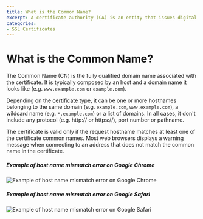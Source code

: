 ```yaml
---
title: What is the Common Name?
excerpt: A certificate authority (CA) is an entity that issues digital certificates.
categories:
- SSL Certificates
---
```


# What is the Common Name?

The Common Name (CN) is the fully qualified domain name associated with the certificate. It is typically composed by an host and a domain name it looks like (e.g. `www.example.com` or `example.com`).

Depending on the [certificate type](/articles/ssl-certificates-types/), it can be one or more hostnames belonging to the same domain (e.g. `example.com`, `www.example.com`), a wildcard name (e.g. `*.example.com`) or a list of domains. In all cases, it don't include any protocol (e.g. http:// or https://), port number or pathname.

The certificate is valid only if the request hostname matches at least one of the certificate common names. Most web browsers displays a warning message when connecting to an address that does not match the common name in the certificate.


##### Example of host name mismatch error on Google Chrome

![Example of host name mismatch error on Google Chrome](http://cl.ly/image/2e000A0t3e0K/dnsimple-certificate-mismatch-chrome.png)

##### Example of host name mismatch error on Google Safari

![Example of host name mismatch error on Google Safari](http://cl.ly/image/1U1N2y2i041F/dnsimple-certificate-mismatch-safari.png)
